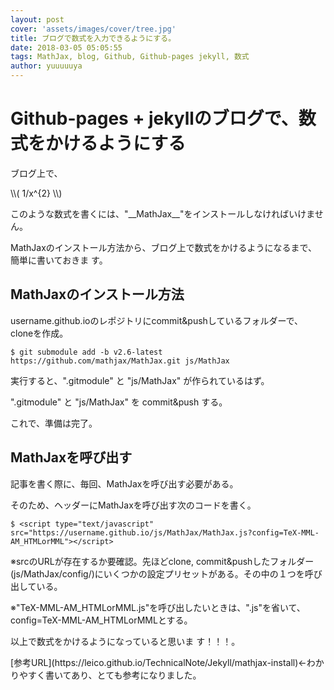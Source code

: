 ```yaml
---
layout: post
cover: 'assets/images/cover/tree.jpg'
title: ブログで数式を入力できるようにする。
date: 2018-03-05 05:05:55
tags: MathJax, blog, Github, Github-pages jekyll, 数式
author: yuuuuuya
---
```


<script type="text/javascript" src="https://yuuuuuya.github.io/js/MathJax/MathJax.js?config=TeX-MML-AM_HTMLorMML"></script>

<h1>Github-pages + jekyllのブログで、数式をかけるようにする</h1>



<p>ブログ上で、</p>
\\( 1/x^{2} \\)
<p>このような数式を書くには、"__MathJax__"をインストールしなければいけません。</p>
<p>MathJaxのインストール方法から、ブログ上で数式をかけるようになるまで、簡単に書いておきま す。</p>

<h2>MathJaxのインストール方法</h2>
<p>username.github.ioのレポジトリにcommit&pushしているフォルダーで、cloneを作成。</p>

```terminal
$ git submodule add -b v2.6-latest https://github.com/mathjax/MathJax.git js/MathJax
```

<p>実行すると、".gitmodule" と "js/MathJax" が作られているはず。</p>
<p>".gitmodule" と "js/MathJax" を commit&push する。</p>

<p>これで、準備は完了。</p>

<h2>MathJaxを呼び出す</h2>

<p>記事を書く際に、毎回、MathJaxを呼び出す必要がある。</p>
<p>そのため、ヘッダーにMathJaxを呼び出す次のコードを書く。</p>

```Atom
$ <script type="text/javascript" src="https://username.github.io/js/MathJax/MathJax.js?config=TeX-MML-AM_HTMLorMML"></script>
```

<p>※srcのURLが存在するか要確認。先ほどclone, commit&pushしたフォルダー(js/MathJax/config/)にいくつかの設定プリセットがある。その中の１つを呼び出している。</p>
<p>※"TeX-MML-AM_HTMLorMML.js"を呼び出したいときは、".js"を省いて、config=TeX-MML-AM_HTMLorMMLとする。</p>



<p>以上で数式をかけるようになっていると思いま す！！！。</p>


<p>[参考URL](https://leico.github.io/TechnicalNote/Jekyll/mathjax-install)←わかりやすく書いてあり、とても参考になりました。</p>
